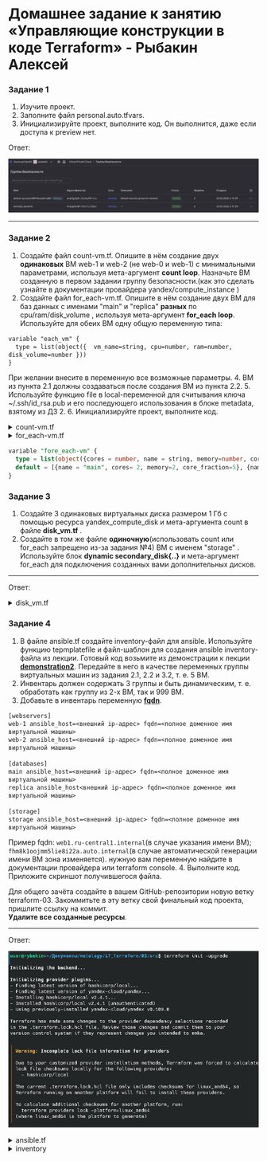 # Домашнее задание к занятию «Управляющие конструкции в коде Terraform» - Рыбакин Алексей

### Задание 1

1. Изучите проект.
2. Заполните файл personal.auto.tfvars.
3. Инициализируйте проект, выполните код. Он выполнится, даже если доступа к preview нет.

Ответ:

![задание 1](./ims/17-3_1.png)

------

### Задание 2

1. Создайте файл count-vm.tf. Опишите в нём создание двух **одинаковых** ВМ  web-1 и web-2 (не web-0 и web-1) с минимальными параметрами, используя мета-аргумент **count loop**. Назначьте ВМ созданную в первом задании группу безопасности.(как это сделать узнайте в документации провайдера yandex/compute_instance )
2. Создайте файл for_each-vm.tf. Опишите в нём создание двух ВМ для баз данных с именами "main" и "replica" **разных** по cpu/ram/disk_volume , используя мета-аргумент **for_each loop**. Используйте для обеих ВМ одну общую переменную типа:
```
variable "each_vm" {
  type = list(object({  vm_name=string, cpu=number, ram=number, disk_volume=number }))
}
```  
При желании внесите в переменную все возможные параметры.
4. ВМ из пункта 2.1 должны создаваться после создания ВМ из пункта 2.2.
5. Используйте функцию file в local-переменной для считывания ключа ~/.ssh/id_rsa.pub и его последующего использования в блоке metadata, взятому из ДЗ 2.
6. Инициализируйте проект, выполните код.

<details>
<summary>count-vm.tf</summary>

```sql
data "yandex_compute_image" "ubuntu" {
  family = "ubuntu-2004-lts"
}
  resource "yandex_compute_instance" "web" {
    count = 2
    name  = "web-${count.index + 1}"
    platform_id = "standard-v1"
  resources {
    cores         = 2
    memory        = 1
    core_fraction = 20
  }
  boot_disk {
    initialize_params {
      image_id = data.yandex_compute_image.ubuntu.image_id
    }
  }
  scheduling_policy {
    preemptible = true
  }
  network_interface {
    subnet_id = yandex_vpc_subnet.develop.id
    nat       = true
    security_group_ids = [yandex_vpc_security_group.example.id]
  }

  metadata = {
    serial-port-enable = 1
    ssh-keys           = "ubuntu:${local.ssh_key}"
  } 
}
```
</details>

<details>
<summary>for_each-vm.tf</summary>

```sql
resource "yandex_compute_instance" "vm-for_each" {
  depends_on = [yandex_compute_instance.web]
  for_each = {for vm, value in var.fore_each-vm : vm => value}
  name = each.value ["name"]
  platform_id = "standard-v2"
  resources {
        cores           = each.value ["cores"]
        memory          = each.value ["memory"]
        core_fraction   = each.value ["core_fraction"]
  }

  boot_disk {
    initialize_params {
      image_id = data.yandex_compute_image.ubuntu.image_id
    }
  }

  scheduling_policy {
    preemptible = true
  }
  network_interface {
    subnet_id = yandex_vpc_subnet.develop.id
    nat       = true
  }

  metadata = {
    serial-port-enable = 1
    ssh-keys           = "ubuntu:${local.ssh_key}"
  } 
}
```
</details>

```sql
variable "fore_each-vm" {
  type = list(object({cores = number, name = string, memory=number, core_fraction=number},))
  default = [{name = "main", cores= 2, memory=2, core_fraction=5}, {name = "replica", cores= 2, memory= 1, core_fraction=5},]  
}
```
### Задание 3

1. Создайте 3 одинаковых виртуальных диска размером 1 Гб с помощью ресурса yandex_compute_disk и мета-аргумента count в файле **disk_vm.tf** .
2. Создайте в том же файле **одиночную**(использовать count или for_each запрещено из-за задания №4) ВМ c именем "storage"  . Используйте блок **dynamic secondary_disk{..}** и мета-аргумент for_each для подключения созданных вами дополнительных дисков.

------

Ответ:

<details>
<summary>disk_vm.tf</summary>

```sql
resource "yandex_compute_disk" "storage_1" {
  count   = 3
  name  = "disk-${count.index + 1}"
  size  = 1
}


resource "yandex_compute_instance" "storage" {
  name = "storage"
  resources {
    cores = 2
    memory = 1
    core_fraction = 20
  }

  boot_disk {
    initialize_params {
    image_id = data.yandex_compute_image.ubuntu.image_id
        }
  }

  dynamic "secondary_disk" {
   for_each = { for stor in yandex_compute_disk.storage_1[*]: stor.name=> stor }
   content {
     disk_id = secondary_disk.value.id
   }
  }
  network_interface {
     subnet_id = yandex_vpc_subnet.develop.id
     nat     = true
  }

  metadata = {
    serial-port-enable = 1
    ssh-keys = "ubuntu:${var.vms_ssh_root_key}"
  }
}
```
</details>

### Задание 4

1. В файле ansible.tf создайте inventory-файл для ansible.
Используйте функцию tepmplatefile и файл-шаблон для создания ansible inventory-файла из лекции.
Готовый код возьмите из демонстрации к лекции [**demonstration2**](https://github.com/netology-code/ter-homeworks/tree/main/03/demo).
Передайте в него в качестве переменных группы виртуальных машин из задания 2.1, 2.2 и 3.2, т. е. 5 ВМ.
2. Инвентарь должен содержать 3 группы и быть динамическим, т. е. обработать как группу из 2-х ВМ, так и 999 ВМ.
3. Добавьте в инвентарь переменную  [**fqdn**](https://cloud.yandex.ru/docs/compute/concepts/network#hostname).
``` 
[webservers]
web-1 ansible_host=<внешний ip-адрес> fqdn=<полное доменное имя виртуальной машины>
web-2 ansible_host=<внешний ip-адрес> fqdn=<полное доменное имя виртуальной машины>

[databases]
main ansible_host=<внешний ip-адрес> fqdn=<полное доменное имя виртуальной машины>
replica ansible_host<внешний ip-адрес> fqdn=<полное доменное имя виртуальной машины>

[storage]
storage ansible_host=<внешний ip-адрес> fqdn=<полное доменное имя виртуальной машины>
```
Пример fqdn: ```web1.ru-central1.internal```(в случае указания имени ВМ); ```fhm8k1oojmm5lie8i22a.auto.internal```(в случае автоматической генерации имени ВМ зона изменяется). нужную вам переменную найдите в документации провайдера или terraform console.
4. Выполните код. Приложите скриншот получившегося файла. 

Для общего зачёта создайте в вашем GitHub-репозитории новую ветку terraform-03. Закоммитьте в эту ветку свой финальный код проекта, пришлите ссылку на коммит.   
**Удалите все созданные ресурсы**.

------
Ответ:

![задание 1](./ims/17-3_4.png)
<details>
<summary>ansible.tf</summary>

```sql
resource "local_file" "inventory_cfg" {
  content = templatefile("${path.module}/inventory.tftpl",
    { 
    web =  yandex_compute_instance.web,
    db =  yandex_compute_instance.db, 
    storage =  [yandex_compute_instance.storage]   
    }  
)
  filename = "${abspath(path.module)}/inventory"


resource "null_resource" "web_hosts_provision" {
depends_on = [yandex_compute_instance.storage, local_file.inventory_cfg]
  provisioner "local-exec" {
    command = "cat ~/.ssh/id_ed25519 | ssh-add -"
  }
 provisioner "local-exec" {
    command = "sleep 60"
  }
  provisioner "local-exec" {                  
    command  = "export ANSIBLE_HOST_KEY_CHECKING=False; ansible-playbook -i ${abspath(path.module)}/hosts.cfg ${abspath(path.module)}/test.yml"
    on_failure = continue
    environment = { ANSIBLE_HOST_KEY_CHECKING = "False" }
  }
    triggers = {  
      always_run         = "${timestamp()}" 
      playbook_src_hash  = file("${abspath(path.module)}/test.yml") 
      ssh_public_key     = var.vms_ssh_root_key 
    }
}
}
```
</details>

<details>
<summary>inventory</summary>

```sql
[web]
bav-web-1   ansible_host=51.250.80.225bav-web-2   ansible_host=158.160.123.50
[db]
main   ansible_host=158.160.108.239replica   ansible_host=158.160.116.86
[storage]
storage   ansible_host=158.160.116.78
```
</details>